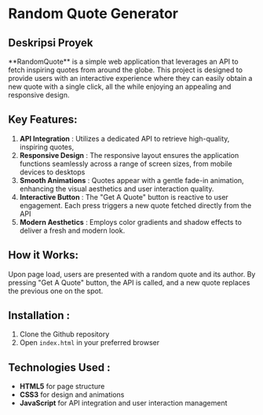 # Random Quote Generator
## Deskripsi Proyek
<p>
**RandomQuote** is a simple web application that leverages an API to fetch inspiring quotes from around the globe. This project is designed to provide users with an interactive experience where they can easily obtain a new quote with a single click, all the while enjoying an appealing and responsive design.
</p>

## Key Features:
1. **API Integration** : Utilizes a dedicated API to retrieve high-quality, inspiring quotes,
2. **Responsive Design** : The responsive layout ensures the application functions seamlessly across a range of screen sizes, from mobile devices to desktops
3. **Smooth Animations** : Quotes appear with a gentle fade-in animation, enhancing the visual aesthetics and user interaction quality.
4. **Interactive Button** : The "Get A Quote" button is reactive to user engagement. Each press triggers a new quote fetched directly from the API
5. **Modern Aesthetics** : Employs color gradients and shadow effects to deliver a fresh and modern look.

## How it Works:
<p>
Upon page load, users are presented with a random quote and its author. By pressing "Get A Quote" button, the API is called, and a new quote replaces the previous one on the spot.
</p>

## Installation :
1. Clone the Github repository
2. Open `index.html` in your preferred browser

## Technologies Used :
- **HTML5** for page structure
- **CSS3** for design and animations
- **JavaScript** for API integration and user interaction management
